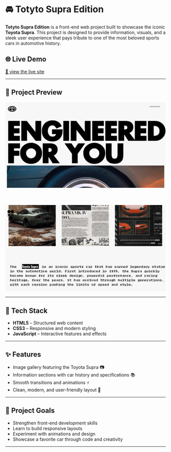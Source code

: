 # 🚘 Totyto Supra Edition

**Totyto Supra Edition** is a front-end web project built to showcase the iconic **Toyota Supra**. This project is designed to provide information, visuals, and a sleek user experience that pays tribute to one of the most beloved sports cars in automotive history.

## 🌐 Live Demo

[🔗 view the live site](https://omkar-shinde7031.github.io/Toyota-supra-edition/)  


---

## 📸 Project Preview

![Totyto Supra Edition Screenshot](https://github.com/omkar-shinde7031/Toyota-supra-edition/blob/main/Screenshot%202025-07-21%20172501.png?raw=true)  
<br>
<br>
<br>
![Totyto Supra Edition Screenshot](https://github.com/omkar-shinde7031/Toyota-supra-edition/blob/main/Screenshot%202025-07-21%20172559.png?raw=true)  



---

## 🔧 Tech Stack

- **HTML5** – Structured web content  
- **CSS3** – Responsive and modern styling  
- **JavaScript** – Interactive features and effects

---

## ✨ Features

- Image gallery featuring the Toyota Supra 📷  
- Information sections with car history and specifications 📚  
- Smooth transitions and animations ⚡  
- Clean, modern, and user-friendly layout 🎨

---

## 🎯 Project Goals

- Strengthen front-end development skills  
- Learn to build responsive layouts  
- Experiment with animations and design  
- Showcase a favorite car through code and creativity

---

